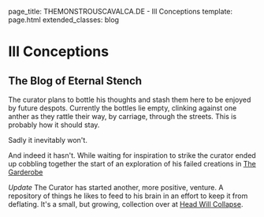 page_title: THEMONSTROUSCAVALCA.DE - Ill Conceptions
template: page.html
extended_classes: blog

# Ill Conceptions

## The Blog of Eternal Stench

The curator plans to bottle his thoughts and stash them here to be enjoyed by future despots.  Currently the bottles lie empty, clinking against one anther as they rattle their way, by carriage, through the streets.  This is probably how it should stay.

Sadly it inevitably won't.  

And indeed it hasn't.  While waiting for inspiration to strike the curator ended up cobbling together the start of an exploration of 
his failed creations in [The Garderobe](/ill-conceptions/the-garderobe)

*Update* The Curator has started another, more positive, venture. A repository of things he likes to feed to his brain in an effort 
to keep it from deflating. It's a small, but growing, collection over at [Head Will Collapse](//headwillcollapse.net).